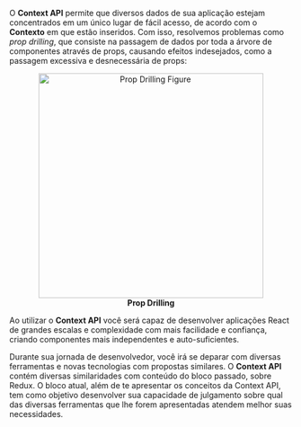 O **Context API** permite que diversos dados de sua aplicação estejam concentrados em um único lugar de fácil acesso, de acordo com o **Contexto** em que estão inseridos. Com isso, resolvemos problemas como *prop drilling*, que consiste na passagem de dados por toda a árvore de componentes através de props, causando efeitos indesejados, como a passagem excessiva e desnecessária de props:

<figure align="center">
    <img src="https://i.imgur.com/DvSfYKa.png" alt="Prop Drilling Figure" style="height:400px">
    <figcaption align = "center"><b>Prop Drilling</b></figcaption>
</figure>

Ao utilizar o **Context API** você será capaz de desenvolver aplicações React de grandes escalas e complexidade com mais facilidade e confiança, criando componentes mais independentes e auto-suficientes.

Durante sua jornada de desenvolvedor, você irá se deparar com diversas ferramentas e novas tecnologias com propostas similares. O **Context API** contém diversas similaridades com conteúdo do bloco passado, sobre Redux.
O bloco atual, além de te apresentar os conceitos da Context API, tem como objetivo desenvolver sua capacidade de julgamento sobre qual das diversas ferramentas que lhe forem apresentadas atendem melhor suas necessidades.

